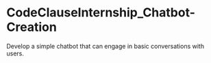 # CodeClauseInternship_Chatbot-Creation
Develop a simple chatbot that can engage in basic conversations with users.

